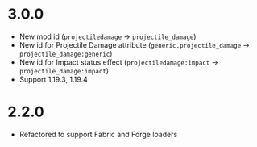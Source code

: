 # 3.0.0
- New mod id (`projectiledamage` -> `projectile_damage`)
- New id for Projectile Damage attribute  (`generic.projectile_damage` -> `projectile_damage:generic`)
- New id for Impact status effect  (`projectiledamage:impact` -> `projectile_damage:impact`)
- Support 1.19.3, 1.19.4

# 2.2.0
- Refactored to support Fabric and Forge loaders 